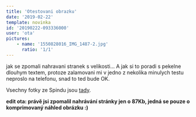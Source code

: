 ```yaml
---
title: 'Otestovani obrazku'
date: '2019-02-22'
template: novinka
id: '20190222-093336000'
user: 'ota'
pictures:
    - name: '1550828016_IMG_1487-2.jpg'
      ratio: '1/1'
---
```

jak se zpomali nahravani stranek s velikosti... A jak si to poradi s pekelne dlouhym textem, protoze zalamovani mi v jedno z nekolika minulych testu neproslo na telefonu, snad to ted bude OK.

Vsechny fotky ze Spindu jsou [tady](https://www.zonerama.com/TomasBubela/Album/5109183?fbclid=IwAR3vHEvyLep45FVpYtJEVid_Ecfn75gOerdkUl5d5ys9iF9Fkf491UY-l10).

**edit ota: právě jsi zpomalil nahrávání stránky jen o 87Kb, jedná se pouze o komprimovaný náhled obrázku :)**
